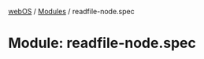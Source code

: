 [webOS](../README.md) / [Modules](../modules.md) / readfile-node.spec

# Module: readfile-node.spec
